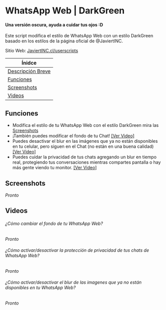# WhatsApp Web | DarkGreen
#### Una versión oscura, ayuda a cuidar tus ojos :D

Este script modifica el estilo de WhatsApp Web con un estilo DarkGreen basado en los estilos de la página oficial de @JaviertINC.

Sitio Web: [JaviertINC.cl/userscripts](https://javiertinc.cl/userscripts/script/whatsapp.darkgreen)

| Ínidce |
|---|
| [Descripción Breve](#whatsapp-web--darkgreen) |
| [Funciones](#funciones) |
| [Screenshots](#screenshots) |
| [Videos](#videos) |

## Funciones
- Modifica el estilo de tu WhatsApp Web con el estilo DarkGreen mira las [Screenshots](#screenshots)
- ¡También puedes modificar el fondo de tu Chat! [[Ver Video]](#cómo-cambiar-el-fondo-de-tu-whatsapp-web)
- Puedes desactivar el blur en las imágenes que ya no están disponibles en tu celular, pero siguen en el Chat (no están en una buena calidad) [[Ver Video]](#cómo-activardesactivar-el-blur-de-las-imagenes-que-ya-no-están-disponibles-en-tu-whatsapp-web)
- Puedes cuidar la privacidad de tus chats agregando un blur en tiempo real, protegiendo tus conversaciones mientras compartes pantalla o hay más gente viendo tu monitor. [[Ver Video]](#cómo-activardesactivar-la-protección-de-privacidad-de-tus-chats-de-whatsapp-web)

## Screenshots
_Pronto_

## Videos
###### ¿Cómo cambiar el fondo de tu WhatsApp Web?
_Pronto_

###### ¿Cómo activar/desactivar la protección de privacidad de tus chats de WhatsApp Web?
_Pronto_

###### ¿Cómo activar/desactivar el blur de las imagenes que ya no están disponibles en tu WhatsApp Web?
_Pronto_
